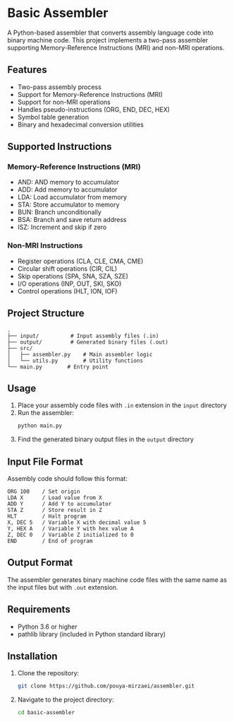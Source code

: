 # Basic Assembler

A Python-based assembler that converts assembly language code into binary machine code. This project implements a two-pass assembler supporting Memory-Reference Instructions (MRI) and non-MRI operations.

## Features

- Two-pass assembly process
- Support for Memory-Reference Instructions (MRI)
- Support for non-MRI operations
- Handles pseudo-instructions (ORG, END, DEC, HEX)
- Symbol table generation
- Binary and hexadecimal conversion utilities

## Supported Instructions

### Memory-Reference Instructions (MRI)

- AND: AND memory to accumulator
- ADD: Add memory to accumulator
- LDA: Load accumulator from memory
- STA: Store accumulator to memory
- BUN: Branch unconditionally
- BSA: Branch and save return address
- ISZ: Increment and skip if zero

### Non-MRI Instructions

- Register operations (CLA, CLE, CMA, CME)
- Circular shift operations (CIR, CIL)
- Skip operations (SPA, SNA, SZA, SZE)
- I/O operations (INP, OUT, SKI, SKO)
- Control operations (HLT, ION, IOF)

## Project Structure

```
.
├── input/          # Input assembly files (.in)
├── output/         # Generated binary files (.out)
├── src/
│   ├── assembler.py    # Main assembler logic
│   └── utils.py        # Utility functions
└── main.py        # Entry point
```

## Usage

1. Place your assembly code files with `.in` extension in the `input` directory
2. Run the assembler:
   ```bash
   python main.py
   ```
3. Find the generated binary output files in the `output` directory

## Input File Format

Assembly code should follow this format:

```assembly
ORG 100    / Set origin
LDA X      / Load value from X
ADD Y      / Add Y to accumulator
STA Z      / Store result in Z
HLT        / Halt program
X, DEC 5   / Variable X with decimal value 5
Y, HEX A   / Variable Y with hex value A
Z, DEC 0   / Variable Z initialized to 0
END        / End of program
```

## Output Format

The assembler generates binary machine code files with the same name as the input files but with `.out` extension.

## Requirements

- Python 3.6 or higher
- pathlib library (included in Python standard library)

## Installation

1. Clone the repository:
   ```bash
   git clone https://github.com/pouya-mirzaei/assembler.git
   ```
2. Navigate to the project directory:
   ```bash
   cd basic-assembler
   ```
